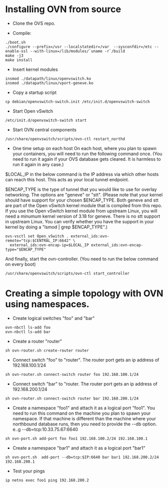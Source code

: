 Installing OVN from source
=========================

* Clone the OVS repo.

* Compile:

```
./boot.sh
./configure --prefix=/usr --localstatedir=/var  --sysconfdir=/etc --enable-ssl --with-linux=/lib/modules/`uname -r`/build
make -j3
make install
```

* Insert kernel modules 

```
insmod ./datapath/linux/openvswitch.ko
insmod ./datapath/linux/vport-geneve.ko
```

* Copy a startup script

```
cp debian/openvswitch-switch.init /etc/init.d/openvswitch-switch
```

* Start Open vSwitch

```
/etc/init.d/openvswitch-switch start
```

* Start OVN central components

```
/usr/share/openvswitch/scripts/ovn-ctl restart_northd
```

* One time setup on each host
On each host, where you plan to spawn your containers, you will need to
run the following command once.  (You need to run it again if your OVS database
gets cleared.  It is harmless to run it again in any case.)

$LOCAL_IP in the below command is the IP address via which other hosts
can reach this host.  This acts as your local tunnel endpoint.

$ENCAP_TYPE is the type of tunnel that you would like to use for overlay
networking.  The options are "geneve" or "stt".  (Please note that your
kernel should have support for your chosen $ENCAP_TYPE.  Both geneve
and stt are part of the Open vSwitch kernel module that is compiled from this
repo.  If you use the Open vSwitch kernel module from upstream Linux,
you will need a minumum kernel version of 3.18 for geneve.  There is no stt
support in upstream Linux.  You can verify whether you have the support in your
kernel by doing a "lsmod | grep $ENCAP_TYPE".)

```
ovs-vsctl set Open_vSwitch . external_ids:ovn-remote="tcp:$CENTRAL_IP:6642" \
  external_ids:ovn-encap-ip=$LOCAL_IP external_ids:ovn-encap-type="$ENCAP_TYPE"
```

And finally, start the ovn-controller.  (You need to run the below command
on every boot)

```
/usr/share/openvswitch/scripts/ovn-ctl start_controller
```

Creating a simple topology with OVN using namespaces.
====================================================

* Create logical switches "foo" and "bar"

```
ovn-nbctl ls-add foo
ovn-nbctl ls-add bar
```

* Create a router "router"

```
sh ovn-router.sh create-router router
```

* Connect switch "foo" to "router". The router port gets an ip address of
192.168.100.1/24

```
sh ovn-router.sh connect-switch router foo 192.168.100.1/24
```

* Connect switch "bar" to "router. The router port gets an ip address of
192.168.200.1/24

```
sh ovn-router.sh connect-switch router bar 192.168.200.1/24
```

* Create a namespace "foo1" and attach it as a logical port "foo1".
You need to run this command on the machine you plan to spawn your namespace.
If that machine is different than the machine where your northbound database
runs, then you need to provide the --db option. e..g --db=tcp:10.33.75.67:6640

```
sh ovn-port.sh add-port foo foo1 192.168.100.2/24 192.168.100.1
```

* Create a namespace "bar1" and attach it as a logical port "bar1"

```
sh ovn-port.sh  add-port --db=tcp:$IP:6640 bar bar1 192.168.200.2/24 192.168.200.1
```

* Test your pings

```
ip netns exec foo1 ping 192.168.200.2
```
